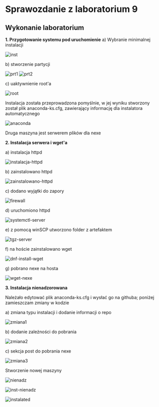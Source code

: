# Sprawozdanie z laboratorium 9 
 
## Wykonanie laboratorium 

**1. Przygotowanie systemu pod uruchomienie**
a) Wybranie minimalnej instalacji

![inst](./inst1.png)

b) stworzenie partycji

![prt1](./prt1.png)
![prt2](./prt2.png)

c) uaktywnienie root'a

![root](./root.png)

Instalacja została przeprowadzona pomyślnie, w jej wyniku stworzony został plik anaconda-ks.cfg, zawierający informację dla instalatora automatycznego

![anaconda](./anaconda.png)

Druga maszyna jest serwerem plików dla nexe

**2. Instalacja serwera i wget'a**

a) instalacja httpd

![instalacja-httpd](./instalacja-httpd.png)

b) zainstalowano httpd

![zainstalowano-httpd](./zainstalowano-httpd.png)

c) dodano wyjątki do zapory

![firewall](./firewall.png)

d) uruchomiono httpd

![systemctl-server](./systemctl-server.png)

e) z pomocą  winSCP utworzono folder z artefaktem

![tgz-server](./tgz-server.png)

f) na hoście zainstalowano wget

![dnf-install-wget](./dnf-install-wget.png)

g) pobrano nexe na hosta

![wget-nexe](./wget-nexe.png)

**3. Instalacja nienadzorowana**

Należało edytować plik anaconda-ks.cfg i wysłać go na githuba; poniżej zamieszczam zmiany w kodzie

a) zmiana typu instalacji i dodanie informacji o repo

![zmiana1](./zmiana1.png)

b) dodanie zależności do pobrania

![zmiana2](./zmiana2.png)

c) sekcja post do pobrania nexe

![zmiana3](./zmiana3.png)

Stworzenie nowej maszyny

![nienadz](./nienadz.png)

![inst-nienadz](./inst-nienadz.png)

![instalated](./instalated.png)





